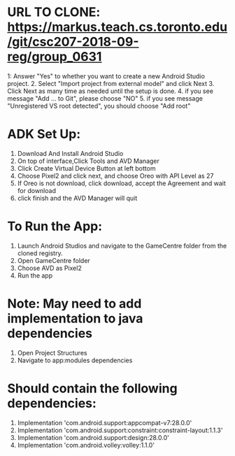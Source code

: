 # URL TO CLONE: https://markus.teach.cs.toronto.edu/git/csc207-2018-09-reg/group_0631
1: Answer "Yes" to whether you want to create a new Android Studio project.
2. Select "Import project from external model" and click Next
3. Click Next as many time as needed until the setup is done.
4. if you see message "Add ... to Git", please choose "NO"
5. if you see message "Unregistered VS root detected", you should choose "Add root"

# ADK Set Up:
1. Download And Install Android Studio
2. On top of interface,Click Tools and AVD Manager
3. Click Create Virtual Device Button at left bottom
4. Choose Pixel2 and click next, and choose Oreo with API Level as 27
5. If Oreo is not download, click download, accept the Agreement and wait for download
6. click finish and the AVD Manager will quit

# To Run the App:
1. Launch Android Studios and navigate to the GameCentre folder from the cloned registry.
2. Open GameCentre folder
3. Choose AVD as Pixel2
4. Run the app

# Note: May need to add implementation to java dependencies
1. Open Project Structures
2. Navigate to app:modules dependencies

# Should contain the following dependencies:
1. Implementation 'com.android.support:appcompat-v7:28.0.0'
2. Implementation 'com.android.support:constraint:constraint-layout:1.1.3'
3. Implementation 'com.android.support:design:28.0.0'
4. Implementation 'com.android.volley:volley:1.1.0'

